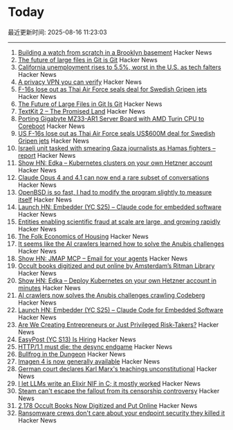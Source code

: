# Today

最近更新时间: 2025-08-16 11:23:03

--- 
1. [Building a watch from scratch in a Brooklyn basement](https://kottke.org/25/08/building-a-watch-from-scratch-in-a-brooklyn-basement) Hacker News
2. [The future of large files in Git is Git](https://tylercipriani.com/blog/2025/08/15/git-lfs/) Hacker News
3. [California unemployment rises to 5.5%, worst in the U.S. as tech falters](https://www.sfchronicle.com/california/article/unemployment-rate-rises-tech-20819276.php) Hacker News
4. [A privacy VPN you can verify](https://vp.net/l/en-US/blog/Don%27t-Trust-Verify) Hacker News
5. [F-16s lose out as Thai Air Force seals deal for Swedish Gripen jets](https://www.scmp.com/news/asia/southeast-asia/article/3320828/us-f-16s-lose-out-thai-air-force-seals-us600-million-deal-swedish-gripen-jets) Hacker News
6. [The Future of Large Files in Git Is Git](https://tylercipriani.com/blog/2025/08/15/git-lfs/) Hacker News
7. [TextKit 2 – The Promised Land](https://blog.krzyzanowskim.com/2025/08/14/textkit-2-the-promised-land/) Hacker News
8. [Porting Gigabyte MZ33-AR1 Server Board with AMD Turin CPU to Coreboot](https://blog.3mdeb.com/2025/2025-08-07-gigabyte_mz33_ar1_part1/) Hacker News
9. [US F-16s lose out as Thai Air Force seals US$600M deal for Swedish Gripen jets](https://www.scmp.com/news/asia/southeast-asia/article/3320828/us-f-16s-lose-out-thai-air-force-seals-us600-million-deal-swedish-gripen-jets) Hacker News
10. [Israeli unit tasked with smearing Gaza journalists as Hamas fighters – report](https://www.theguardian.com/world/2025/aug/15/israeli-military-unit-reportedly-tasked-with-linking-journalists-in-gaza-to-hamas) Hacker News
11. [Show HN: Edka – Kubernetes clusters on your own Hetzner account](https://edka.io) Hacker News
12. [Claude Opus 4 and 4.1 can now end a rare subset of conversations](https://www.anthropic.com/research/end-subset-conversations) Hacker News
13. [OpenBSD is so fast, I had to modify the program slightly to measure itself](https://flak.tedunangst.com/post/is-OpenBSD-10x-faster-than-Linux) Hacker News
14. [Launch HN: Embedder (YC S25) – Claude code for embedded software](https://news.ycombinator.com/item?id=44915206) Hacker News
15. [Entities enabling scientific fraud at scale are large, and growing rapidly](https://www.pnas.org/doi/10.1073/pnas.2420092122) Hacker News
16. [The Folk Economics of Housing](https://www.aeaweb.org/articles?id=10.1257/jep.20241428) Hacker News
17. [It seems like the AI crawlers learned how to solve the Anubis challenges](https://social.anoxinon.de/@Codeberg/115033790447125787) Hacker News
18. [Show HN: JMAP MCP – Email for your agents](https://github.com/wyattjoh/jmap-mcp) Hacker News
19. [Occult books digitized and put online by Amsterdam’s Ritman Library](https://www.openculture.com/2025/08/2178-occult-books-now-digitized-put-online.html) Hacker News
20. [Show HN: Edka – Deploy Kubernetes on your own Hetzner account in minutes](https://edka.io) Hacker News
21. [AI crawlers now solves the Anubis challenges crawling Codeberg](https://social.anoxinon.de/@Codeberg/115033790447125787) Hacker News
22. [Launch HN: Embedder (YC S25) – Claude Code for Embedded Software](https://news.ycombinator.com/item?id=44915206) Hacker News
23. [Are We Creating Entrepreneurs or Just Privileged Risk-Takers?](https://luolink.substack.com/p/the-million-dollar-safety-net-how) Hacker News
24. [EasyPost (YC S13) Is Hiring](https://www.easypost.com/careers) Hacker News
25. [HTTP/1.1 must die: the desync endgame](https://portswigger.net/research/http1-must-die) Hacker News
26. [Bullfrog in the Dungeon](https://www.filfre.net/2025/08/bullfrog-in-the-dungeon/) Hacker News
27. [Imagen 4 is now generally available](https://developers.googleblog.com/en/announcing-imagen-4-fast-and-imagen-4-family-generally-available-in-the-gemini-api/) Hacker News
28. [German court declares Karl Marx's teachings unconstitutional](https://harici.com.tr/en/german-court-declares-karl-marxs-teachings-unconstitutional/) Hacker News
29. [I let LLMs write an Elixir NIF in C; it mostly worked](https://overbring.com/blog/2025-08-13-writing-an-elixir-nif-with-genai/) Hacker News
30. [Steam can't escape the fallout from its censorship controversy](https://www.polygon.com/steam-paypal-issues-censorship-visa-mastercard/) Hacker News
31. [2,178 Occult Books Now Digitized and Put Online](https://www.openculture.com/2025/08/2178-occult-books-now-digitized-put-online.html) Hacker News
32. [Ransomware crews don't care about your endpoint security they killed it](https://www.theregister.com/2025/08/14/edr_killers_ransomware/) Hacker News
